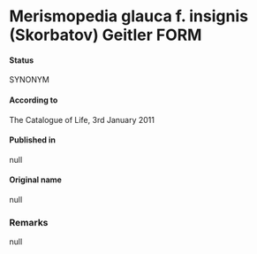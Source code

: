 Merismopedia glauca f. insignis (Skorbatov) Geitler FORM
=======

#### Status
SYNONYM

#### According to
The Catalogue of Life, 3rd January 2011

#### Published in
null

#### Original name
null

### Remarks
null